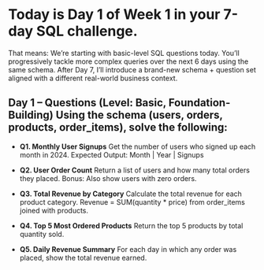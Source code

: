 
# Today is Day 1 of Week 1 in your 7-day SQL challenge.

That means: We’re starting with basic-level SQL questions today.
You’ll progressively tackle more complex queries over the next 6 days using the same schema.
After Day 7, I’ll introduce a brand-new schema + question set aligned with a different real-world business context.

## Day 1 – Questions (Level: Basic, Foundation-Building) Using the schema (users, orders, products, order_items), solve the following:

- **Q1. Monthly User Signups**
Get the number of users who signed up each month in 2024.
Expected Output: Month | Year | Signups

- **Q2. User Order Count**
Return a list of users and how many total orders they placed.
Bonus: Also show users with zero orders.

- **Q3. Total Revenue by Category**
Calculate the total revenue for each product category.
Revenue = SUM(quantity * price) from order_items joined with products.

- **Q4. Top 5 Most Ordered Products**
Return the top 5 products by total quantity sold.

- **Q5. Daily Revenue Summary**
For each day in which any order was placed, show the total revenue earned.

